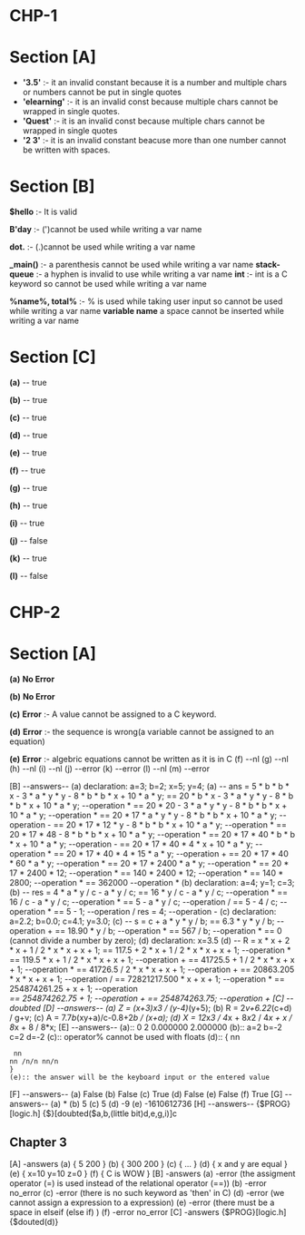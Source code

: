
# CHP-1

Section [A]
===
*  **'3.5'** :-
	it an invalid constant because it is a number
	and multiple chars or numbers cannot be put
	in single quotes
*  **'elearning'** :-
	it is an invalid const because multiple chars
	cannot be wrapped in single quotes.
*  **'Quest'** :-
	it is an invalid const because multiple chars
	cannot be wrapped in single quotes
*  **'2 3'** :-
	it is an invalid constant beacuse more than one number cannot be written with spaces.

Section [B]
===

  **\$hello** :-
	It is valid

  **B'day** :-
	(')cannot be used while writing a var name

  **dot.** :-
	(.)cannot be used while writing a var name

  **_main()** :-
	a parenthesis cannot be used while writing a var name
  **stack-queue** :-
	a hyphen is invalid to use while writing a var name
  **int** :-
	int is a C keyword so cannot be used while writing a var name

  **%name%, total%** :-
	% is used while taking user input so cannot be used while writing a var name
  **variable name**
	a space cannot be inserted while writing a var name

Section [C]
===
 **(a)** -- true

 **(b)** -- true

 **(c)** -- true

 **(d)** -- true

 **(e)** -- true

 **(f)** -- true

 **(g)** -- true

 **(h)** -- true

 **(i)** -- true

 **(j)** -- false

 **(k)** -- true

 **(l)** -- false

# CHP-2

Section [A]
===
**(a)** **No Error**

**(b)** **No Error**

**(c)** **Error** :- A value cannot be assigned to a C keyword.

**(d)** **Error** :- the sequence is wrong(a variable cannot be assigned to an equation)

**(e)** **Error** :- algebric equations cannot be written as it is in C
(f) --nl
(g) --nl
(h) --nl
(i) --nl
(j) --error <there are algebric operators in here>
(k) --error <varibles cannot be assigned to numbers>
(l) --nl
(m) --error <multiple characters cannot be filled in a single char>

[B] --answers--
	(a) declaration: a=3; b=2; x=5; y=4;
	(a) -- ans = 5 * b * b * x - 3 * a * y * y - 8 * b * b * x + 10 * a * y;
	== 20 * b * x - 3 * a * y * y - 8 * b * b * x + 10 * a * y; --operation *
	== 20 * 20 - 3 * a * y * y - 8 * b * b * x + 10 * a * y; --operation *
	== 20 * 17 * a * y * y - 8 * b * b * x + 10 * a * y; --operation -
	== 20 * 17 * 12 * y - 8 * b * b * x + 10 * a * y; --operation *
	== 20 * 17 * 48 - 8 * b * b * x + 10 * a * y; --operation *
	== 20 * 17 * 40 * b * b * x + 10 * a * y; --operation -
	== 20 * 17 * 40 * 4 * x + 10 * a * y; --operation *
	== 20 * 17 * 40 * 4 * 15 * a * y; --operation +
	== 20 * 17 * 40 * 60 * a * y; --operation *
	== 20 * 17 * 2400 * a * y; --operation *
	== 20 * 17 * 2400 * 12; --operation *
	== 140 * 2400 * 12; --operation *
	== 140 * 2800; --operation *
	== 362000 --operation *
	(b) declaration: a=4; y=1; c=3;
	(b) -- res = 4 * a * y / c - a * y / c;
	== 16 * y / c - a * y / c; --operation *
	== 16 / c - a * y / c; --operation *
	== 5 - a * y / c; --operation /
	== 5 - 4 / c; --operation *
	== 5 - 1; --operation /
	res = 4; --operation -
	(c) declaration: a=2.2; b=0.0; c=4.1; y=3.0;
	(c) -- s = c + a * y * y / b;
	== 6.3 * y * y / b; --operation +
	== 18.90 * y / b; --operation *
	== 567 / b; --operation *
	== 0 (cannot divide a number by zero);
	(d) declaration: x=3.5
	(d) -- R = x * x + 2 * x + 1 / 2 * x * x + x + 1;
	== 117.5 + 2 * x + 1 / 2 * x * x + x + 1; --operation *
	== 119.5 * x + 1 / 2 * x * x + x + 1; --operation +
	== 41725.5 + 1 / 2 * x * x + x + 1; --operation *
	== 41726.5 / 2 * x * x + x + 1; --operation +
	== 20863.205 * x * x + x + 1; --operation /
	== 72821217.500 * x + x + 1; --operation *
	== 254874261.25 + x + 1; --operation *\
	== 254874262.75 + 1; --operation +
	== 254874263.75; --operation +
[C] --doubted
[D] --answers--
	(a) Z = (x+3)*x*3 / (y-4)*(y+5);
	(b) R = 2*v+6.22*(c+d) / g+v;
	(c) A = 7.7*b*(xy+a)/c-0.8+2*b / (x+a);
	(d) X = 12*x*3 / 4*x + 8*x*2 / 4*x + x / 8*x + 8 / 8*x;
[E] --answers--
	(a):: 0 2 0.000000 2.000000
	(b):: a=2 b=-2 c=2 d=-2
	(c):: <error> operator% cannot be used with floats
	(d):: {
	nn

	 nn
	nn /n/n nn/n
	}
	(e):: the answer will be the keyboard input or the entered value
[F] --answers--
    (a) False
    (b) False
    (c) True
    (d) False
    (e) False
    (f) True
[G] --answers--
    (a) *
    (b) 5
    (c) 5
    (d) -9
    (e) -1610612736
[H] --answers--
    {$PROG}[logic.h]
    {$}[doubted($a,b,(little bit)d,e,g,i)]c

## Chapter 3
[A] -answers
    (a) {
        5 200
    }
    (b) {
        300 200
    }
    (c) {
        ...
    }
    (d) {
        x and y are equal
    }
    (e) {
        x=10 y=10 z=0
    }
    (f) {
        C is WOW
    }
[B] -answers
    (a) -error (the assigment operator (=) is used instead of the relational operator (==))
    (b) -error no_error
    (c) -error (there is no such keyword as 'then' in C)
    (d) -error (we cannot assign a expression to a expression)
    (e) -error (there must be a space in elseif (else if) )
    (f) -error no_error
[C] -answers
    {$PROG}[logic.h]
    {$douted(d)}
